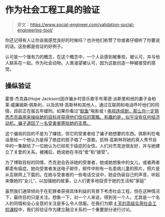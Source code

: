 # 作为社会工程工具的验证

> 原文：<https://www.social-engineer.com/validation-social-engineering-tool/>

你还记得有人让你自我感觉良好的时候吗？也许他们称赞了你或者仔细听了你要说的话。这些都是验证的好例子。

认可是一个强有力的概念，在这个概念中，一个人会感到被重视，被认可，并与他人联系在一起。作为社会动物，人类渴望被认可，因为这能创造一种被接受的感觉。

## 操纵验证

霍普·杰克森(Hope Jackson)因诈骗乡村音乐歌手布莱德·派斯里和他的妻子金柏莱·威廉姆斯·佩斯利，以及凯特·高斯林和其他人，通过互联网和电话呼吁他们的同情，目前正在服五年缓刑。如果你看过“[鲶鱼](https://www.imdb.com/title/tt1584016/)”电影或 t [电视连续剧，那么你一定熟悉杰克森用来操纵她的目标并获得他们信任的策略。有趣的是，似乎没有任何经济动机，骗子退回了一名受害者寄给她的支票。](https://www.mtv.com/shows/catfish/series.jhtml)

这个骗局的目的不是为了赚钱，但它的受害者给了骗子她想要的东西。佩斯利在电话里给一个他认为是得了绝症的孩子唱了一首歌。凯特·高斯林将她的真人秀节目中的一集献给了一位她认为已经死于癌症的女性。人们对杰克逊很友好，并与她建立了关爱的关系。被捕后，她说她在寻找“爱”和“接受”。

为了博取目标的同情，杰克逊会告诉她的受害者，她或她想象中的女儿，或者两者都患有癌症。她向受害者发送电子邮件，邮件中附有一名患病儿童的照片，照片是从互联网上下载的。在她与受害者的一些电话交谈中，她会伪装自己的声音，听起来像她的“女儿”，以加强她的故事，让人们更多地投资于她的生活和“家庭”

虽然我们通常倾向于在犯罪者获得具体利益的背景下考虑社会工程，但在这种情况下，最终目的只是关注。想象一下，对一个人来说，得到另一个人，尤其是一个名人的同情和全心全意的关注是多么令人信服。在我们为期 [4 天的高级实用社会工程课程](https://www.social-engineer.com/training/)中，我们将验证作为建立融洽关系的一个重要部分进行讨论。